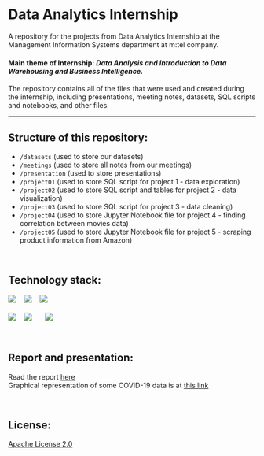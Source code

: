 # Data Analytics Internship
A repository for the projects from Data Analytics Internship at the Management Information Systems department at m:tel company.

#### Main theme of Internship: *Data Analysis and Introduction to Data Warehousing and Business Intelligence.*


The repository contains all of the files that were used and created during the internship, including presentations, meeting notes, datasets, SQL scripts and notebooks, and other files.

---

## Structure of this repository:
- `/datasets` 	(used to store our datasets)
- `/meetings` 	(used to store all notes from our meetings)
- `/presentation`	(used to store presentations)
- `/project01` 	(used to store SQL script for project 1 - data exploration)
- `/project02`  (used to store SQL script and tables for project 2 - data visualization)
- `/project03` 	(used to store SQL script for project 3 - data cleaning)
- `/project04`  (used to store Jupyter Notebook file for project 4 - finding correlation between movies data)
- `/project05`  (used to store Jupyter Notebook file for project 5 - scraping product information from Amazon)

<br/>

## Technology stack:
<p>
<a href="https://www.oracle.com/index.html"><img src="https://img.shields.io/badge/Made%20with-Oracle-ff0000?style=for-the-badge&amp;logo=Oracle"></a>&nbsp;&nbsp;&nbsp;
<a href="https://www.tableau.com/"><img src="https://img.shields.io/badge/Made%20with-Tableau-1c4481?style=for-the-badge&amp;logo=Tableau"></a>&nbsp;&nbsp;&nbsp; 
<a href="https://jupyter.org/"><img src="https://img.shields.io/badge/Made%20with-Jupyter-orange?style=for-the-badge&amp;logo=Jupyter"></a> <br><br>
<a href="https://www.python.org/"><img src="https://img.shields.io/badge/Made%20with-Python-1f425f?style=for-the-badge&amp;logo=Python"></a>&nbsp;&nbsp;&nbsp;
<a href="https://numpy.org/"><img src="https://img.shields.io/badge/Made%20with-NumPy-4dabcf?style=for-the-badge&amp;logo=numpy"></a>&nbsp;&nbsp;&nbsp;&nbsp;&nbsp;&nbsp;
<a href="https://pandas.pydata.org/"><img src="https://img.shields.io/badge/Made%20with-Pandas-130654?style=for-the-badge&amp;logo=pandas"></a>
</p>


<br/>

## Report and presentation:
Read the report [here](https://github.com/neuralmaticv/data-analytics-internship/blob/main/meetings/report_eng.md)  
Graphical representation of some COVID-19 data is at [this link](https://public.tableau.com/views/covid_dashboard_p2/Dashboard1?:language=en-GB&publish=yes&:display_count=n&:origin=viz_share_link)

<br/>


## License:
[Apache License 2.0](https://github.com/neuralmaticv/data-analytics-internship/blob/main/LICENSE)
